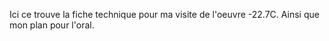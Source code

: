 Ici ce trouve la fiche technique pour ma visite de l'oeuvre -22.7C. Ainsi que mon plan pour l'oral.
